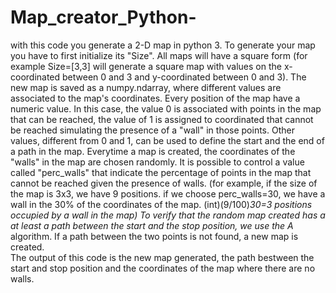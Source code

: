 # Map_creator_Python-


with this code you generate a 2-D map in python 3. To generate your map you have to first initialize its "Size". 
All maps will have a square form (for example Size=[3,3] will generate a square map with values on the x-coordinated
between 0 and 3 and y-coordinated between 0 and 3). The new map is saved as a numpy.ndarray, where different values
are associated to the map's coordinates. Every position of the map have a numeric value. In this case, the value 0 is associated with
points in the map that can be reached, the value of 1 is assigned to coordinated that cannot be reached simulating the presence of a "wall"
in those points. Other values, different from 0 and 1, can be used to define the start and the end of a path in the map.
Everytime a map is created, the coordinates of the "walls" in the map are chosen randomly. It is possible to control a value 
called "perc_walls" that indicate the percentage of points in the map that cannot be reached given the presence of walls.
(for example, if the size of the map is 3x3, we have 9 positions. if we choose perc_walls=30, we have a wall in the 30% of the 
coordinates of the map. (int)(9/100)*30=3 positions occupied by a wall in the map)
To verify that the random map created has a at least a path between the start and the stop position, we use the A* algorithm. 
If a path between the two points is not found, a new map is created.  
The output of this code is the new map generated, the path bestween the start and stop position and the coordinates of the map 
where there are no walls.















